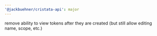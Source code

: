 ```yaml
---
'@jackbuehner/cristata-api': major
---
```


remove ability to view tokens after they are created (but still allow editing name, scope, etc.)
